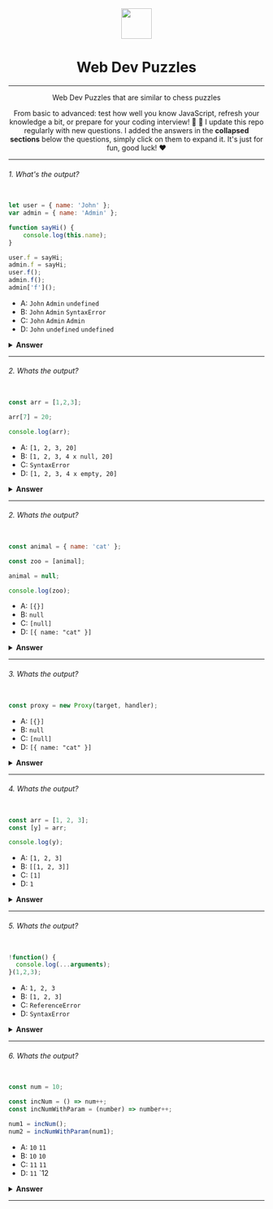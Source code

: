 <div align="center">
  <img height="60" src="https://img.icons8.com/color/344/javascript.png">
  <h1>Web Dev Puzzles</h1>

---

<span>Web Dev Puzzles that are similar to chess puzzles

From basic to advanced: test how well you know JavaScript, refresh your knowledge a bit, or prepare for your coding interview! :muscle: :rocket: I update this repo regularly with new questions. I added the answers in the **collapsed sections** below the questions, simply click on them to expand it. It's just for fun, good luck! :heart:</span>



</div>


---


###### 1. What's the output?

```javascript

let user = { name: 'John' };
var admin = { name: 'Admin' };

function sayHi() {
    console.log(this.name);
}

user.f = sayHi;
admin.f = sayHi;
user.f();
admin.f();
admin['f']();

```

- A: `John` `Admin` `undefined`
- B: `John` `Admin` `SyntaxError`
- C: `John` `Admin` `Admin`
- D: `John` `undefined` `undefined`

<details><summary><b>Answer</b></summary>
<p>

#### Answer: C

The `var` statement does not throw an error with `this` even though it is a globally scoped variable.

And you can use square bracket notation to access properties on an object. The square bracket notation works with any string.


</p>
</details>

---

###### 2. Whats the output?

```javascript

const arr = [1,2,3]; 

arr[7] = 20;

console.log(arr);

```

- A: `[1, 2, 3, 20]`
- B: `[1, 2, 3, 4 x null, 20]`
- C: `SyntaxError`
- D: `[1, 2, 3, 4 x empty, 20]`

<details><summary><b>Answer</b></summary>
<p>

#### Answer: D

When you set a value to an element in an array that exceeds the length of the array, JavaScript creates something called "empty slots". These actually have the value of `undefined`, but you will see something like:

`[1, 2, 3, 4 x empty, 20]`

depending on where you run it (it's different for every browser, node, etc.)


</p>
</details>

---

###### 2. Whats the output?

```javascript

const animal = { name: 'cat' };

const zoo = [animal];

animal = null;

console.log(zoo);

```

- A: `[{}]`
- B: `null`
- C: `[null]`
- D: `[{ name: "cat" }]`

<details><summary><b>Answer</b></summary>
<p>

#### Answer: D

When you set a value to an element in an array that exceeds the length of the array, JavaScript creates something called "empty slots". These actually have the value of `undefined`, but you will see something like:

`[1, 2, 3, 4 x empty, 20]`

depending on where you run it (it's different for every browser, node, etc.)


</p>
</details>

---

###### 3. Whats the output?

```javascript

const proxy = new Proxy(target, handler);

```

- A: `[{}]`
- B: `null`
- C: `[null]`
- D: `[{ name: "cat" }]`

<details><summary><b>Answer</b></summary>
<p>

#### Answer: D

When you set a value to an element in an array that exceeds the length of the array, JavaScript creates something called "empty slots". These actually have the value of `undefined`, but you will see something like:

`[1, 2, 3, 4 x empty, 20]`

depending on where you run it (it's different for every browser, node, etc.)


</p>
</details>

---

###### 4. Whats the output?

```javascript

const arr = [1, 2, 3];
const [y] = arr;

console.log(y);

```

- A: `[1, 2, 3]`
- B: `[[1, 2, 3]]`	
- C: `[1]`
- D: `1`

<details><summary><b>Answer</b></summary>
<p>

#### Answer: D

Array Destructuring


</p>
</details>

---

###### 5. Whats the output?

```javascript

!function() {
  console.log(...arguments);
}(1,2,3);

```

- A: `1, 2, 3`
- B: `[1, 2, 3]`	
- C: `ReferenceError`
- D: `SyntaxError`

<details><summary><b>Answer</b></summary>
<p>

#### Answer: D

IIFE. You can use the NOT bitwise operator to start the expression.


</p>
</details>

---
<!-- One of my favourite web-dv puzzles -->
###### 6. Whats the output?

```javascript

const num = 10;

const incNum = () => num++;
const incNumWithParam = (number) => number++;

num1 = incNum();
num2 = incNumWithParam(num1);

```

- A: `10` `11`
- B: `10`	`10`
- C: `11` `11`
- D: `11` `12

<details><summary><b>Answer</b></summary>
<p>

#### Answer: B

IIFE. You can use the NOT bitwise operator to start the expression.


</p>
</details>

---
